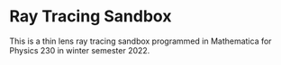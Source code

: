 # Ray Tracing Sandbox
This is a thin lens ray tracing sandbox programmed in Mathematica for Physics 230 in winter semester 2022.
